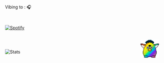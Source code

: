 <br><br> Vibing to : 🎧  </strong></p>

<br>

[![Spotify](https://novatorem-rho-swart.vercel.app/api/spotify)](https://open.spotify.com/user/31rgtpnylldb6a77kkzaddlcz4va) 

<br>


<img src="party-furby.gif" align="right" width="60">

<br>

![Stats](https://github-readme-stats.vercel.app/api?username=slmkhanahmed&theme=dark&show_icons=true&bg_color=1a1a1a&icon_color=a0ffff)

<br>
